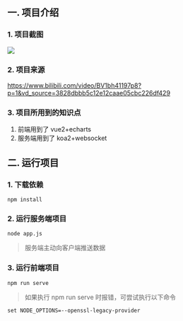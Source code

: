 

## 一. 项目介绍

### 1. 项目截图

![](https://shizhiyuya.oss-cn-beijing.aliyuncs.com/images/%E5%AE%9E%E6%97%B6%E9%94%80%E5%94%AE%E7%9B%91%E6%8E%A7%E7%B3%BB%E7%BB%9F.png)

### 2. 项目来源

https://www.bilibili.com/video/BV1bh41197p8?p=1&vd_source=3828dbbb5c12e12caae05cbc226df429

### 3. 项目所用到的知识点

1. 前端用到了 vue2+echarts
2. 服务端用到了 koa2+websocket

## 二. 运行项目

### 1. 下载依赖

```
npm install
```

### 2. 运行服务端项目

```
node app.js
```

> 服务端主动向客户端推送数据

### 3. 运行前端项目

```
npm run serve
```

>如果执行 npm run serve 时报错，可尝试执行以下命令

```
set NODE_OPTIONS=--openssl-legacy-provider
```

